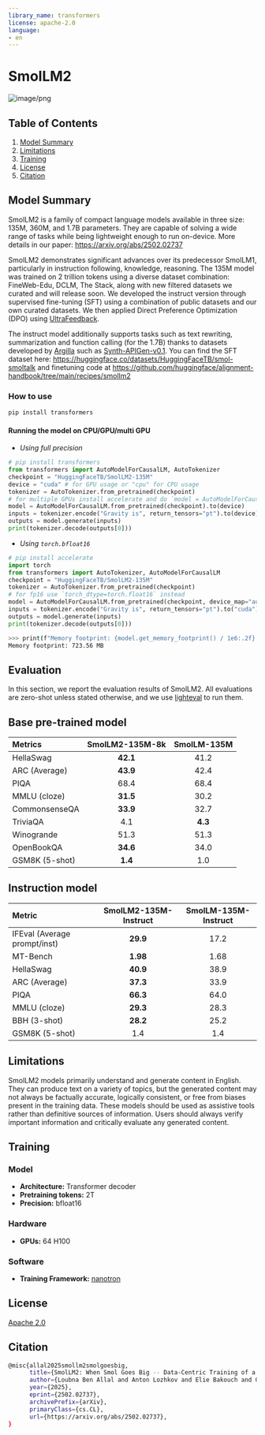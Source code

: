```yaml
---
library_name: transformers
license: apache-2.0
language:
- en
---
```



# SmolLM2

![image/png](https://cdn-uploads.huggingface.co/production/uploads/61c141342aac764ce1654e43/XtSR4NkriicR6fGiWGowZ.png)

##  Table of Contents

1. [Model Summary](##model-summary)
2. [Limitations](##limitations)
3. [Training](##training)
4. [License](##license)
5. [Citation](##citation)

## Model Summary

SmolLM2 is a family of compact language models available in three size: 135M, 360M, and 1.7B parameters. They are capable of solving a wide range of tasks while being lightweight enough to run on-device. More details in our paper: https://arxiv.org/abs/2502.02737

SmolLM2 demonstrates significant advances over its predecessor SmolLM1, particularly in instruction following, knowledge, reasoning. The 135M model was trained on 2 trillion tokens using a diverse dataset combination: FineWeb-Edu, DCLM, The Stack, along with new filtered datasets we curated and will release soon.  We developed the instruct version through supervised fine-tuning (SFT) using a combination of public datasets and our own curated datasets. We then applied Direct Preference Optimization (DPO) using [UltraFeedback](https://huggingface.co/datasets/HuggingFaceH4/ultrafeedback_binarized).

The instruct model additionally supports tasks such as text rewriting, summarization and function calling (for the 1.7B) thanks to datasets developed by [Argilla](https://huggingface.co/argilla) such as [Synth-APIGen-v0.1](https://huggingface.co/datasets/argilla/Synth-APIGen-v0.1).
You can find the SFT dataset here: https://huggingface.co/datasets/HuggingFaceTB/smol-smoltalk and finetuning code at https://github.com/huggingface/alignment-handbook/tree/main/recipes/smollm2

### How to use

```bash
pip install transformers
```

#### Running the model on CPU/GPU/multi GPU
* _Using full precision_
```python
# pip install transformers
from transformers import AutoModelForCausalLM, AutoTokenizer
checkpoint = "HuggingFaceTB/SmolLM2-135M"
device = "cuda" # for GPU usage or "cpu" for CPU usage
tokenizer = AutoTokenizer.from_pretrained(checkpoint)
# for multiple GPUs install accelerate and do `model = AutoModelForCausalLM.from_pretrained(checkpoint, device_map="auto")`
model = AutoModelForCausalLM.from_pretrained(checkpoint).to(device)
inputs = tokenizer.encode("Gravity is", return_tensors="pt").to(device)
outputs = model.generate(inputs)
print(tokenizer.decode(outputs[0]))
```

* _Using `torch.bfloat16`_
```python
# pip install accelerate
import torch
from transformers import AutoTokenizer, AutoModelForCausalLM
checkpoint = "HuggingFaceTB/SmolLM2-135M"
tokenizer = AutoTokenizer.from_pretrained(checkpoint)
# for fp16 use `torch_dtype=torch.float16` instead
model = AutoModelForCausalLM.from_pretrained(checkpoint, device_map="auto", torch_dtype=torch.bfloat16)
inputs = tokenizer.encode("Gravity is", return_tensors="pt").to("cuda")
outputs = model.generate(inputs)
print(tokenizer.decode(outputs[0]))
```
```bash
>>> print(f"Memory footprint: {model.get_memory_footprint() / 1e6:.2f} MB")
Memory footprint: 723.56 MB
```

## Evaluation

In this section, we report the evaluation results of SmolLM2. All evaluations are zero-shot unless stated otherwise, and we use [lighteval](https://github.com/huggingface/lighteval) to run them.

## Base pre-trained model

| Metrics            | SmolLM2-135M-8k | SmolLM-135M  |
|:-------------------|:----------------:|:------------:|
| HellaSwag         | **42.1**         | 41.2         |
| ARC (Average)     | **43.9**         | 42.4         |
| PIQA              | 68.4             | 68.4         |
| MMLU (cloze)      | **31.5**         | 30.2         |
| CommonsenseQA     | **33.9**         | 32.7         |
| TriviaQA          | 4.1              | **4.3**      |
| Winogrande        | 51.3             | 51.3         |
| OpenBookQA        | **34.6**         | 34.0         |
| GSM8K (5-shot)    | **1.4**          | 1.0          |


## Instruction model

| Metric                       | SmolLM2-135M-Instruct | SmolLM-135M-Instruct |
|:-----------------------------|:---------------------:|:--------------------:|
| IFEval (Average prompt/inst) | **29.9**                 | 17.2                |
| MT-Bench                     | **1.98**                 | 1.68                |
| HellaSwag                    | **40.9**                 | 38.9                |
| ARC (Average)                | **37.3**                 | 33.9                |
| PIQA                         | **66.3**                 | 64.0                |
| MMLU (cloze)                 | **29.3**                 | 28.3                |
| BBH (3-shot)                 | **28.2**                 | 25.2                |
| GSM8K (5-shot)               | 1.4                  | 1.4                 |



## Limitations

SmolLM2 models primarily understand and generate content in English. They can produce text on a variety of topics, but the generated content may not always be factually accurate, logically consistent, or free from biases present in the training data. These models should be used as assistive tools rather than definitive sources of information. Users should always verify important information and critically evaluate any generated content.

## Training

### Model

- **Architecture:** Transformer decoder
- **Pretraining tokens:** 2T
- **Precision:** bfloat16

### Hardware

- **GPUs:** 64 H100

### Software

- **Training Framework:** [nanotron](https://github.com/huggingface/nanotron/tree/main)

## License

[Apache 2.0](https://www.apache.org/licenses/LICENSE-2.0)

## Citation
```bash
@misc{allal2025smollm2smolgoesbig,
      title={SmolLM2: When Smol Goes Big -- Data-Centric Training of a Small Language Model}, 
      author={Loubna Ben Allal and Anton Lozhkov and Elie Bakouch and Gabriel Martín Blázquez and Guilherme Penedo and Lewis Tunstall and Andrés Marafioti and Hynek Kydlíček and Agustín Piqueres Lajarín and Vaibhav Srivastav and Joshua Lochner and Caleb Fahlgren and Xuan-Son Nguyen and Clémentine Fourrier and Ben Burtenshaw and Hugo Larcher and Haojun Zhao and Cyril Zakka and Mathieu Morlon and Colin Raffel and Leandro von Werra and Thomas Wolf},
      year={2025},
      eprint={2502.02737},
      archivePrefix={arXiv},
      primaryClass={cs.CL},
      url={https://arxiv.org/abs/2502.02737}, 
}
```